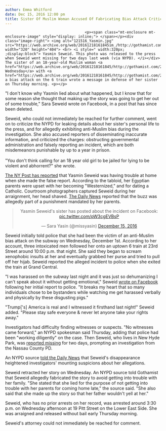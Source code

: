```yaml
---
author: Emma Whitford
date: Dec 15, 2016 12:00 pm
title: Sister Of Muslim Woman Accused Of Fabricating Bias Attack Criticizes NYPD
---
```


	
										<p><span class="mt-enclosure mt-enclosure-image" style="display: inline;"> </span></p><div class="image-right"> <img alt="121516_Yasmin.jpg" src="https://web.archive.org/web/20161218161845im_/http://gothamist.com/attachments/nyc_ewhitford/121516_Yasmin.jpg" width="320" height="404"> <br> <i style=" width:320px; ;display:block"> Yasmin Seweid. This photo was released to the press when Seweid went missing for two days last week (via NYPD). </i></div> The sister of an 18-year-old Muslim woman <a href="https://web.archive.org/web/20161218161845/http://gothamist.com/2016/12/14/muslim_subway_bias_attack.php">charged Wednesday</a> with <a href="https://web.archive.org/web/20161218161845/http://gothamist.com/2016/12/02/trumps_amerikkka.php">fabricating</a> a bias attack on the 6 train wrote a message in defense of her sister on Thursday morning. <p></p>

<p>&quot;I don&apos;t know why Yasmin lied about what happened, but I know that for some reason she thought that making up the story was going to get her out of some trouble,&quot; Sara Seweid wrote on Facebook, in a post that has since been deleted. </p>

<p>Seweid, who could not immediately be reached for further comment, went on to criticize the NYPD for leaking details about her sister&apos;s personal life to the press, and for allegedly exhibiting anti-Muslim bias during the investigation. She also accused reporters of disseminating inaccurate information, and criticized the charges: obstructing governmental administration and falsely reporting an incident, which are both misdemeanors punishable by up to a year in prison.<br>
 <br>
&quot;You don&apos;t think calling for an 18 year old girl to be jailed for lying to be violent and abhorrent?&quot; she wrote.</p>

<p><a href="https://web.archive.org/web/20161218161845/http://nypost.com/2016/12/14/teen-made-up-story-about-anti-muslim-attack-on-subway/">The NY Post has reported</a> that Yasmin Seweid was having trouble at home when she made the false report. According to the tabloid, her Egyptian parents were upset with her becoming &quot;Westernized,&quot; and for dating a Catholic. Courtroom photographers captured Seweid during her arraignment, her head shaved. <a href="https://web.archive.org/web/20161218161845/http://www.nydailynews.com/new-york/muslim-woman-reported-trump-supporter-attack-made-story-article-1.2910944">The Daily News</a> reported that the buzz was allegedly part of a punishment mandated by her parents. </p>

<center><center><blockquote class="twitter-tweet" data-lang="en"><p lang="en" dir="ltr">Yasmin Seweid&apos;s sister has posted about the incident on Facebook: <a href="https://web.archive.org/web/20161218161845/https://t.co/pW3cgEVBsP">pic.twitter.com/pW3cgEVBsP</a></p>&#x2014; Sara Yasin (@missyasin) <a href="https://web.archive.org/web/20161218161845/https://twitter.com/missyasin/status/809423457159102464">December 15, 2016</a></blockquote>
<script async src="//web.archive.org/web/20161218161845js_/http://platform.twitter.com/widgets.js" charset="utf-8"></script></center></center>

<p>Seweid initially told police that she had been the victim of an anti-Muslim bias attack on the subway on Wednesday, December 1st. According to her account, three intoxicated men followed her onto an uptown 6 train at 23rd Street around 10:00 p.m. that night. She said they began to scream xenophobic insults at her and eventually grabbed her purse and tried to pull off her hijab. Seweid reported the alleged incident to police when she exited the train at Grand Central.</p>

<p>&quot;I was harassed on the subway last night and it was just so dehumanizing I can&apos;t speak about it without getting emotional,&quot; Seweid <a href="https://web.archive.org/web/20161218161845/https://www.facebook.com/yasmine.seweid/posts/1394774770568870">wrote on Facebook</a> following her initial report to police. &quot;It breaks my heart that so many individuals chose to be bystanders while watching me get harassed verbally and physically by these disgusting pigs.&quot;</p>

<p>&quot;Trump[&apos;s] America is real and I witnessed it firsthand last night!&quot; Seweid added. &quot;Please stay safe everyone &amp; never let anyone take your rights away.&quot;</p>

<p>Investigators had difficulty finding witnesses or suspects. &quot;No witnesses came forward,&quot; an NYPD spokesman said Thursday, adding that police had been &quot;working diligently&quot; on the case. Then Seweid, who lives in New Hyde Park, was <a href="https://web.archive.org/web/20161218161845/http://gothamist.com/2016/12/10/muslim_teen_who_was_allegedly_attac.php">reported missing</a> for two days, prompting an investigation from the Nassau County PD.</p>

<p>An NYPD source <a href="https://web.archive.org/web/20161218161845/http://www.nydailynews.com/new-york/muslim-woman-reported-trump-supporter-attack-made-story-article-1.2910944?utm_content=bufferf0b6c&amp;utm_medium=social&amp;utm_source=twitter.com&amp;utm_campaign=NYDailyNewsTw">told the Daily News</a> that Seweid&apos;s disappearance heightened investigators&apos; mounting suspicions about her allegations.</p>

<p>Seweid retracted her story on Wednesday. An NYPD source told Gothamist that Seweid allegedly fabricated the story to avoid getting into trouble with her family. &quot;She stated that she lied for the purpose of not getting into trouble with her parents for coming home late,&quot; the source said. &quot;She also said that she made up the story so that her father wouldn&apos;t yell at her.&quot; </p>

<p>Seweid, who has no prior arrests on her record, was arrested around 3:30 p.m. on Wednesday afternoon at 19 Pitt Street on the Lower East Side. She was arraigned and released without bail early Thursday morning. </p>

<p>Seweid&apos;s attorney could not immediately be reached for comment. </p>					
										
									
				